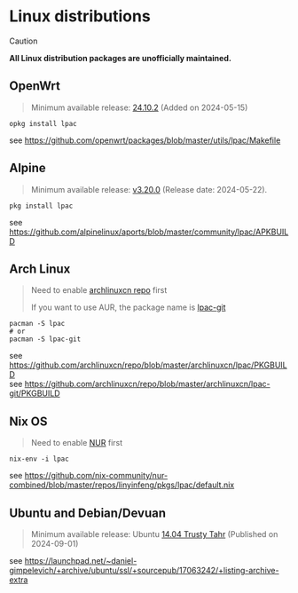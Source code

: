 # Linux distributions

> [!CAUTION]
>
> **All Linux distribution packages are unofficially maintained.**

## OpenWrt

> Minimum available release: [24.10.2](https://downloads.openwrt.org/releases/24.10.2/targets/)
> (Added on 2024-05-15)

```shell
opkg install lpac
```

see <https://github.com/openwrt/packages/blob/master/utils/lpac/Makefile>

## Alpine

> Minimum available release: [v3.20.0](https://pkgs.alpinelinux.org/packages?name=lpac&branch=v3.20)
> (Release date: 2024-05-22).

```shell
pkg install lpac
```

see <https://github.com/alpinelinux/aports/blob/master/community/lpac/APKBUILD>

## Arch Linux

> Need to enable [archlinuxcn repo](https://github.com/archlinuxcn/repo#readme) first
>
> If you want to use AUR, the package name is [lpac-git](https://aur.archlinux.org/packages/lpac-git)

```shell
pacman -S lpac
# or
pacman -S lpac-git
```

see <https://github.com/archlinuxcn/repo/blob/master/archlinuxcn/lpac/PKGBUILD> \
see <https://github.com/archlinuxcn/repo/blob/master/archlinuxcn/lpac-git/PKGBUILD>

## Nix OS

> Need to enable [NUR](https://github.com/nix-community/NUR#readme "Nix User Repository") first

```shell
nix-env -i lpac
```

see <https://github.com/nix-community/nur-combined/blob/master/repos/linyinfeng/pkgs/lpac/default.nix>

## Ubuntu and Debian/Devuan

> Minimum available release: Ubuntu [14.04 Trusty Tahr](https://releases.ubuntu.com/14.04/)
> (Published on 2024-09-01)

see <https://launchpad.net/~daniel-gimpelevich/+archive/ubuntu/ssl/+sourcepub/17063242/+listing-archive-extra>
